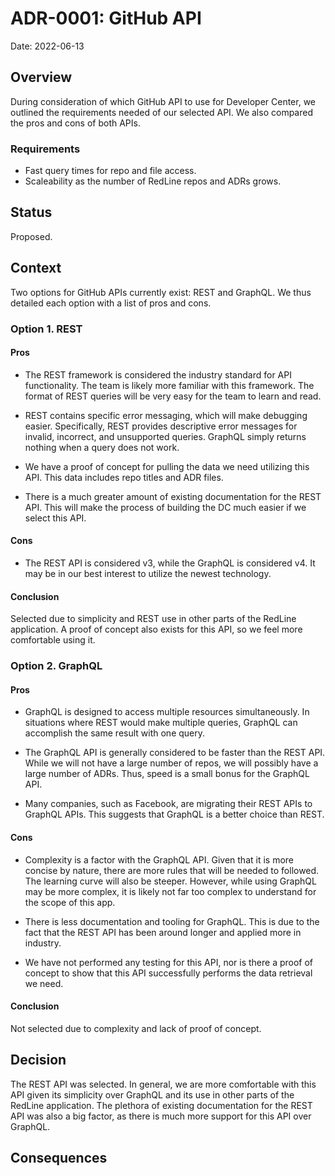 # ADR-0001: GitHub API

Date: 2022-06-13

## Overview

During consideration of which GitHub API to use for Developer Center, we outlined the requirements needed of our selected API. We also compared the pros and cons of both APIs.

### Requirements
* Fast query times for repo and file access.
* Scaleability as the number of RedLine repos and ADRs grows.

## Status
Proposed.

## Context
Two options for GitHub APIs currently exist: REST and GraphQL. 
We thus detailed each option with a list of pros and cons.

### Option 1. REST

#### Pros
* The REST framework is considered the industry standard for API functionality. The team is likely more familiar with this framework. The format of REST queries will be very easy for the team to learn and read.

* REST contains specific error messaging, which will make debugging easier. Specifically, REST provides descriptive error messages for invalid, incorrect, and unsupported queries. GraphQL simply returns nothing when a query does not work.

* We have a proof of concept for pulling the data we need utilizing this API. This data includes repo titles and ADR files.

* There is a much greater amount of existing documentation for the REST API. This will make the process of building the DC much easier if we select this API.

#### Cons
* The REST API is considered v3, while the GraphQL is considered v4. It may be in our best interest to utilize the newest technology.

#### Conclusion
Selected due to simplicity and REST use in other parts of the RedLine application. A proof of concept also exists for this API, so we feel more comfortable using it.

### Option 2. GraphQL

#### Pros
* GraphQL is designed to access multiple resources simultaneously. In situations where REST would make multiple queries, GraphQL can accomplish the same result with one query.

* The GraphQL API is generally considered to be faster than the REST API. While we will not have a large number of repos, we will possibly have a large number of ADRs. Thus, speed is a small bonus for the GraphQL API.

* Many companies, such as Facebook, are migrating their REST APIs to GraphQL APIs. This suggests that GraphQL is a better choice than REST.

#### Cons
* Complexity is a factor with the GraphQL API. Given that it is more concise by nature, there are more rules that will be needed to followed. The learning curve will also be steeper. However, while using GraphQL may be more complex, it is likely not far too complex to understand for the scope of this app.

* There is less documentation and tooling for GraphQL. This is due to the fact that the REST API has been around longer and applied more in industry.

* We have not performed any testing for this API, nor is there a proof of concept to show that this API successfully performs the data retrieval we need.

#### Conclusion
Not selected due to complexity and lack of proof of concept.

## Decision
The REST API was selected. In general, we are more comfortable with this API given its simplicity over GraphQL and its use in other parts of the RedLine application. The plethora of existing documentation for the REST API was also a big factor, as there is much more support for this API over GraphQL.

## Consequences
